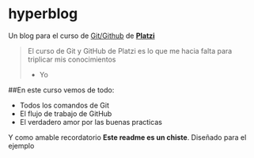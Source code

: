 # hyperblog
Un blog para el curso de [Git/Github](https://platzi.com/clases/1557-git-github/19977-readmemd-es-una-excelente-practica/) de [**Platzi**](https://platzi.com/home)
> El curso de Git y GitHub de Platzi es lo que me hacia falta para triplicar mis conocimientos
>- Yo

##En este curso vemos de todo:
* Todos los comandos de Git
* El flujo de trabajo de GitHub
* El verdadero amor por las buenas practicas

Y como amable recordatorio **Este readme es un chiste**. Diseñado para el ejemplo